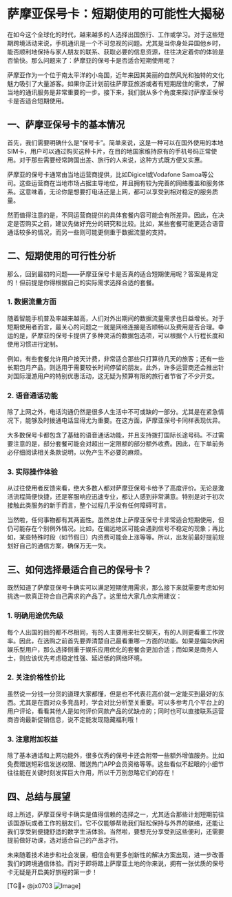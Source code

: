 # 萨摩亚保号卡：短期使用的可能性大揭秘

在如今这个全球化的时代，越来越多的人选择出国旅行、工作或学习。对于这些短期跨境活动来说，手机通讯是一个不可忽视的问题。尤其是当你身处异国他乡时，能否顺利地保持与家人朋友的联系、获取必要的信息资源，往往决定着你的体验是否愉快。那么问题来了：萨摩亚的保号卡是否适合短期使用呢？

萨摩亚作为一个位于南太平洋的小岛国，近年来因其美丽的自然风光和独特的文化魅力吸引了大量游客。如果你正计划前往萨摩亚旅游或者有短期居住的需求，了解当地的通讯服务是非常重要的一步。接下来，我们就从多个角度来探讨萨摩亚保号卡是否适合短期使用。

## 一、萨摩亚保号卡的基本情况

首先，我们需要明确什么是“保号卡”。简单来说，这是一种可以在国外使用的本地SIM卡，用户可以通过购买这种卡片，在目的地国家维持原有的手机号码正常使用。对于那些需要经常跨国出差、旅行的人来说，这种方式既方便又实惠。

萨摩亚的保号卡通常由当地运营商提供，比如Digicel或Vodafone Samoa等公司。这些运营商在当地市场占据主导地位，并且拥有较为完善的网络覆盖和服务体系。这意味着，无论你是想要打电话还是上网，都可以享受到相对稳定的服务质量。

然而值得注意的是，不同运营商提供的具体套餐内容可能会有所差异。因此，在决定是否购买之前，建议先做好充分的研究和比较。比如，某些套餐可能更适合语音通话较多的情况，而另一些则可能更侧重于数据流量的支持。

## 二、短期使用的可行性分析

那么，回到最初的问题——萨摩亚保号卡是否真的适合短期使用呢？答案是肯定的！但前提是你得根据自己的实际需求选择合适的套餐。

### 1. 数据流量方面
随着智能手机普及率越来越高，人们对外出期间的数据流量需求也日益增长。对于短期使用者而言，最关心的问题之一就是网络连接是否顺畅以及费用是否合理。幸运的是，萨摩亚的保号卡提供了多种灵活的数据包选项，可以根据个人行程长度和使用习惯进行定制。

例如，有些套餐允许用户按天计费，非常适合那些只打算待几天的旅客；还有一些长期包月产品，则适用于需要较长时间停留的朋友。此外，许多运营商还会推出针对国际漫游用户的特别优惠活动，这无疑为预算有限的旅行者节省了不少开支。

### 2. 语音通话功能
除了上网之外，电话沟通仍然是很多人生活中不可或缺的一部分。尤其是在紧急情况下，能够及时拨通电话显得尤为重要。在这方面，萨摩亚保号卡同样表现优异。

大多数保号卡都包含了基础的语音通话功能，并且支持拨打国际长途号码。不过需要注意的是，部分套餐可能会对超出一定限额的部分额外收费。因此，在下单前务必仔细阅读相关条款说明，以免产生不必要的麻烦。

### 3. 实际操作体验
从过往使用者反馈来看，绝大多数人都对萨摩亚保号卡给予了高度评价。无论是激活流程简便快捷，还是客服响应迅速专业，都让人感到非常满意。特别是对于初次接触此类服务的新手而言，整个过程几乎没有任何障碍可言。

当然啦，任何事物都有其两面性。虽然总体上萨摩亚保号卡非常适合短期使用，但仍可能存在个别例外情况。比如，在偏远地区可能会遇到信号不稳定的现象；再比如，某些特殊时段（如节假日）内资费可能会上涨等等。所以，出发前最好提前规划好自己的通信方案，确保万无一失。

## 三、如何选择最适合自己的保号卡？

既然知道了萨摩亚保号卡确实可以满足短期使用需求，那么接下来就需要考虑如何挑选一款真正符合自己需求的产品了。这里给大家几点实用建议：

### 1. 明确用途优先级
每个人出国的目的都不尽相同，有的人主要用来社交聊天，有的人则更看重工作效率。因此，在选购之前首先要弄清楚自己最看重哪一方面的功能。如果是偏向休闲娱乐型用户，那么选择侧重于娱乐应用优化的套餐会更加合适；而如果是商务人士，则应该优先考虑稳定性强、延迟低的网络环境。

### 2. 关注价格性价比
虽然说一分钱一分货的道理大家都懂，但是也不代表花高价就一定能买到最好的东西。尤其是在面对众多竞品时，学会对比分析至关重要。可以多参考几个平台上的用户评论，看看其他人是如何评价同款产品的优缺点的；同时也可以直接联系运营商咨询最新促销信息，说不定能发现隐藏福利哦！

### 3. 注意附加权益
除了基本通话和上网功能外，很多优秀的保号卡还会附带一些额外增值服务。比如免费赠送短彩信发送权限、赠送热门APP会员资格等等。这些看似不起眼的小细节往往能在关键时刻发挥巨大作用，所以千万别忽略它们的存在！

## 四、总结与展望

综上所述，萨摩亚保号卡确实是值得信赖的选择之一，尤其适合那些计划短期前往该国游玩或者工作的朋友们。它不仅能够帮助我们轻松保持与外界的联络，还能让我们享受到便捷舒适的数字生活体验。当然啦，要想充分享受到这些便利，还需要提前做好功课，选对适合自己的产品才行。

未来随着技术进步和社会发展，相信会有更多创新性的解决方案出现，进一步改善我们的跨境通信体验。而对于即将踏上萨摩亚土地的你来说，拥有一张优质的保号卡无疑是开启美好旅程的第一步！

[TG💪+ @jx0703 ![Image](https://github.com/user-attachments/assets/dbca1d08-cadb-493c-b0ec-ad6f7a83f270)]